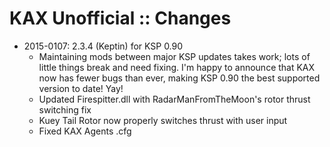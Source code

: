 # KAX Unofficial :: Changes

* 2015-0107: 2.3.4 (Keptin) for KSP 0.90
	+ Maintaining mods between major KSP updates takes work; lots of little things break and need fixing. I'm happy to announce that KAX now has fewer bugs than ever, making KSP 0.90 the best supported version to date! Yay!
	+ Updated Firespitter.dll with RadarManFromTheMoon's rotor thrust switching fix
	+ Kuey Tail Rotor now properly switches thrust with user input
	+ Fixed KAX Agents .cfg
